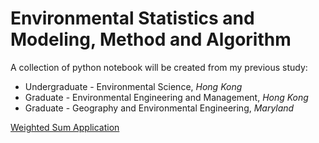 # Environmental Statistics and Modeling, Method and Algorithm

A collection of python notebook will be created from my previous study:
* Undergraduate - Environmental Science, _Hong Kong_
* Graduate - Environmental Engineering and Management, _Hong Kong_
* Graduate - Geography and Environmental Engineering, _Maryland_

[Weighted Sum Application](http://nbviewer.ipython.org/github/kairusann/envstat/blob/master/notebook/primer.ipynb)
